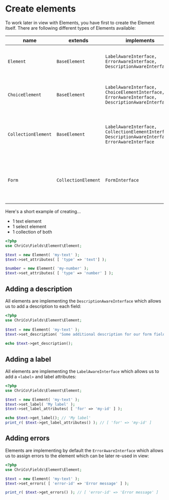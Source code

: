 # Create elements
To work later in view with Elements, you have first to create the Element itself. There are following different types of Elements available:


| name | extends | implements | description |
| ------------- | ------------- | ------------- | ------------- |
| `Element` | `BaseElement` | `LabelAwareInterface, ErrorAwareInterface, DescriptionAwareInterface` | default element for inputs, textareas, buttons |
| `ChoiceElement` | `BaseElement` | `LabelAwareInterface, ChoiceElementInterface, ErrorAwareInterface, DescriptionAwareInterface` | allows us to set and get choices for checkboxes or radios |
| `CollectionElement` | `BaseElement` | `LabelAwareInterface, CollectionElementInterface, DescriptionAwareInterface, ErrorAwareInterface` | allows us to group multiple elements into one namespace together |
| `Form` | `CollectionElement` | `FormInterface` | allows us to work with data and delegate them to containing elements |

Here's a short example of creating...

- 1 text element
- 1 select element
- 1 collection of both

```php
<?php
use ChriCo\Fields\Element\Element;

$text = new Element( 'my-text' );
$text->set_attributes( [ 'type' => 'text'] );

$number = new Element( 'my-number' );
$text->set_attributes( [ 'type' => 'number' ] );
```

## Adding a description
All elements are implementing the `DescriptionAwareInterface` which allows us to add a description to each field:
 
```php
<?php
use ChriCo\Fields\Element\Element;
 
$text = new Element( 'my-text' );
$text->set_description( 'Some additional description for our form field.' );
  
echo $text->get_description(); 
```
 
 
## Adding a label
All elements are implementing the `LabelAwareInterface` which allows us to add a `<label>` and label attributes:

```php
<?php
use ChriCo\Fields\Element\Element;

$text = new Element( 'my-text' );
$text->set_label( 'My label' );
$text->set_label_attributes( [ 'for' => 'my-id' ] );

echo $text->get_label(); // 'My label'
print_r( $text->get_label_attributes() ); // [ 'for' => 'my-id' ] 
```

## Adding errors
Elements are implementing by default the `ErrorAwareInterface` which allows us to assign errors to the element which can be later re-used in view:

```php
<?php
use ChriCo\Fields\Element\Element;

$text = new Element( 'my-text' );
$text->set_errors( [ 'error-id' => 'Error message' ] );

print_r( $text->get_errors() ); // [ 'error-id' => 'Error message' ]
```